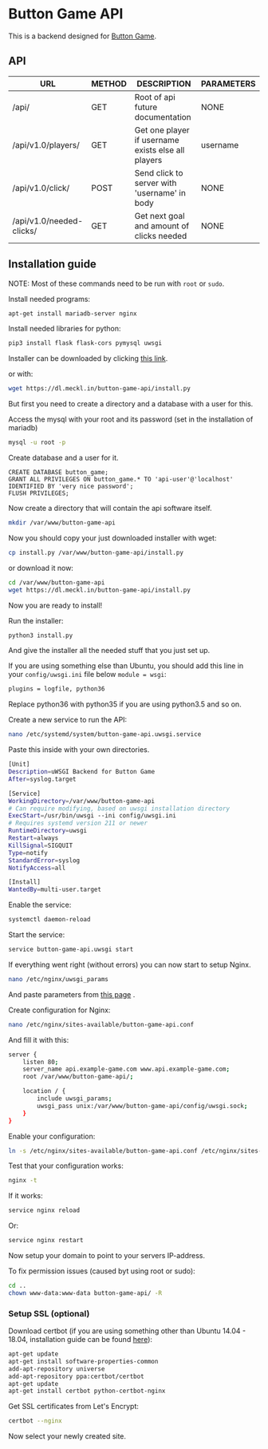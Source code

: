 # Button Game API
This is a backend designed for [Button Game](https://github.com/Natsku123/Button-Game).

## API

| URL | METHOD | DESCRIPTION | PARAMETERS |
|-----|--------|-------------|------------|
|/api/|GET|Root of api future documentation|NONE|
|/api/v1.0/players/|GET|Get one player if username exists else all players|username|
|/api/v1.0/click/|POST|Send click to server with 'username' in body|NONE|
|/api/v1.0/needed-clicks/|GET|Get next goal and amount of clicks needed|NONE|

## Installation guide

NOTE: Most of these commands need to be run with `root` or `sudo`.

Install needed programs:
```bash
apt-get install mariadb-server nginx
```

Install needed libraries for python:
```bash
pip3 install flask flask-cors pymysql uwsgi
```

Installer can be downloaded by clicking [this link](https://dl.meckl.in/button-game-api/install.py).

or with:
```bash
wget https://dl.meckl.in/button-game-api/install.py
```

But first you need to create a directory and a database with a user for this.

Access the mysql with your root and its password (set in the installation of mariadb)
```bash
mysql -u root -p
```

Create database and a user for it.
```mysql
CREATE DATABASE button_game;
GRANT ALL PRIVILEGES ON button_game.* TO 'api-user'@'localhost' IDENTIFIED BY 'very nice password';
FLUSH PRIVILEGES;
```

Now create a directory that will contain the api software itself.
```bash
mkdir /var/www/button-game-api
```

Now you should copy your just downloaded installer with wget:
```bash
cp install.py /var/www/button-game-api/install.py
```

or download it now:
```bash
cd /var/www/button-game-api
wget https://dl.meckl.in/button-game-api/install.py
```

Now you are ready to install!

Run the installer:
```bash
python3 install.py
```
And give the installer all the needed stuff that you just set up.

If you are using something else than Ubuntu, you should add this line in your `config/uwsgi.ini` file below `module = wsgi`:
```bash
plugins = logfile, python36
```
Replace python36 with python35 if you are using python3.5 and so on.

Create a new service to run the API:
```bash
nano /etc/systemd/system/button-game-api.uwsgi.service
```

Paste this inside with your own directories.
```bash
[Unit]
Description=uWSGI Backend for Button Game
After=syslog.target

[Service]
WorkingDirectory=/var/www/button-game-api
# Can require modifying, based on uwsgi installation directory
ExecStart=/usr/bin/uwsgi --ini config/uwsgi.ini
# Requires systemd version 211 or newer
RuntimeDirectory=uwsgi
Restart=always
KillSignal=SIGQUIT
Type=notify
StandardError=syslog
NotifyAccess=all

[Install]
WantedBy=multi-user.target
```

Enable the service:
```bash
systemctl daemon-reload
```

Start the service:
```bash
service button-game-api.uwsgi start
```

If everything went right (without errors) you can now start to setup Nginx.

```bash
nano /etc/nginx/uwsgi_params
```

And paste parameters from [this page](https://github.com/nginx/nginx/blob/master/conf/uwsgi_params) .

Create configuration for Nginx:
```bash
nano /etc/nginx/sites-available/button-game-api.conf
```

And fill it with this:
```bash
server {
    listen 80;
    server_name api.example-game.com www.api.example-game.com;
    root /var/www/button-game-api/;

    location / {
        include uwsgi_params;
        uwsgi_pass unix:/var/www/button-game-api/config/uwsgi.sock;
    }
}
```

Enable your configuration:
```bash
ln -s /etc/nginx/sites-available/button-game-api.conf /etc/nginx/sites-enabled/button-game-api.conf
```

Test that your configuration works:
```bash
nginx -t
```

If it works:
```bash
service nginx reload
```

Or:
```bash
service nginx restart
```

Now setup your domain to point to your servers IP-address.

To fix permission issues (caused byt using root or sudo):
```bash
cd ..
chown www-data:www-data button-game-api/ -R
```

### Setup SSL (optional)

Download certbot (if you are using something other than Ubuntu 14.04 - 18.04, installation guide can be found [here](https://certbot.eff.org/)):
```bash
apt-get update
apt-get install software-properties-common
add-apt-repository universe
add-apt-repository ppa:certbot/certbot
apt-get update
apt-get install certbot python-certbot-nginx
```

Get SSL certificates from Let's Encrypt:
```bash
certbot --nginx
```
Now select your newly created site.
